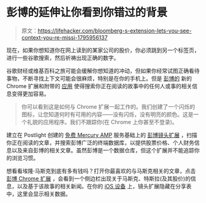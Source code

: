 # 彭博的延伸让你看到你错过的背景

> 原文：<https://lifehacker.com/bloomberg-s-extension-lets-you-see-context-you-re-missi-1795956137>

现在，如果你想知道你在网上读到的某家公司的股价，你必须跳到另一个标签页，进行一些谷歌搜索，然后祈祷出现正确的数字。



谷歌财经或维基百科之旅可能会缓解你想知道的冲动，但如果你经常试图正确看待事物，不断寻找上下文可能会很麻烦，特别是在你的手机上。但是 [彭博的](https://www.bloomberg.com/mobile/bloomberg/) 新的 Chrome 扩展和附带的 [应用](https://itunes.apple.com/us/app/bloomberg/id281941097?mt=8) 使得搜索你正在阅读的故事中的任何人或事的相关信息变得更加容易。

> 你可以看到这是如何与 Chrome 扩展一起工作的。我们创建了一个闪烁的图标，让您知道何时有可用的内容——没有闪烁，没有明亮的颜色。这是一个礼貌的应用程序。我们不跟踪你(在 Chrome 上你甚至不登录)。

建立在 Postlight 创建的 [免费 Mercury AMP](https://mercury.postlight.com/) 服务基础上的 [彭博镜头扩展](https://chrome.google.com/webstore/detail/bloomberg/llgiblikeclfoebojkplbcmnicgcabhg?hl=en-US) ，扫描你正在阅读的文章，并搜索彭博广泛的终端数据库，以提供股票价格、个人财务信息以及来自彭博的相关文章。虽然彭博是一个数据仓库，但这个扩展并不能追踪你的浏览习惯。

想看看埃隆·马斯克到底有多有钱吗？打开你最喜欢的与马斯克相关的文章，点击 [彭博 Chrome 扩展](https://chrome.google.com/webstore/detail/bloomberg/llgiblikeclfoebojkplbcmnicgcabhg) ，会看到一个侧边栏出现关于马斯克、特斯拉(及其股价)的信息，以及基于该故事的相关新闻。在你的 [iOS 设备](https://itunes.apple.com/us/app/bloomberg/id281941097?mt=8) 上，镜头扩展隐藏在分享表中，这里会显示相关数据。